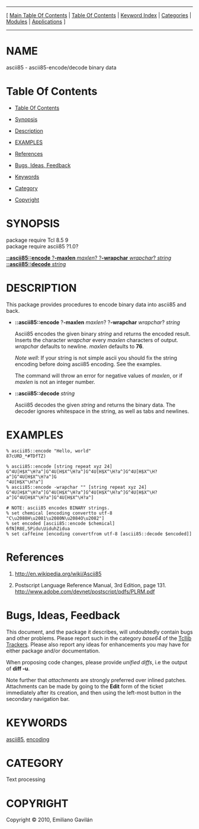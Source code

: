 
[//000000001]: # (ascii85 \- Text encoding & decoding binary data)
[//000000002]: # (Generated from file 'ascii85\.man' by tcllib/doctools with format 'markdown')
[//000000003]: # (Copyright &copy; 2010, Emiliano Gavilán)
[//000000004]: # (ascii85\(n\) 1\.0 tcllib "Text encoding & decoding binary data")

<hr> [ <a href="../../../../toc.md">Main Table Of Contents</a> &#124; <a
href="../../../toc.md">Table Of Contents</a> &#124; <a
href="../../../../index.md">Keyword Index</a> &#124; <a
href="../../../../toc0.md">Categories</a> &#124; <a
href="../../../../toc1.md">Modules</a> &#124; <a
href="../../../../toc2.md">Applications</a> ] <hr>

# NAME

ascii85 \- ascii85\-encode/decode binary data

# <a name='toc'></a>Table Of Contents

  - [Table Of Contents](#toc)

  - [Synopsis](#synopsis)

  - [Description](#section1)

  - [EXAMPLES](#section2)

  - [References](#section3)

  - [Bugs, Ideas, Feedback](#section4)

  - [Keywords](#keywords)

  - [Category](#category)

  - [Copyright](#copyright)

# <a name='synopsis'></a>SYNOPSIS

package require Tcl 8\.5 9  
package require ascii85 ?1\.0?  

[__::ascii85::encode__ ?__\-maxlen__ *maxlen*? ?__\-wrapchar__ *wrapchar*? *string*](#1)  
[__::ascii85::decode__ *string*](#2)  

# <a name='description'></a>DESCRIPTION

This package provides procedures to encode binary data into ascii85 and back\.

  - <a name='1'></a>__::ascii85::encode__ ?__\-maxlen__ *maxlen*? ?__\-wrapchar__ *wrapchar*? *string*

    Ascii85 encodes the given binary *string* and returns the encoded result\.
    Inserts the character *wrapchar* every *maxlen* characters of output\.
    *wrapchar* defaults to newline\. *maxlen* defaults to __76__\.

    *Note well*: If your string is not simple ascii you should fix the string
    encoding before doing ascii85 encoding\. See the examples\.

    The command will throw an error for negative values of *maxlen*, or if
    *maxlen* is not an integer number\.

  - <a name='2'></a>__::ascii85::decode__ *string*

    Ascii85 decodes the given *string* and returns the binary data\. The
    decoder ignores whitespace in the string, as well as tabs and newlines\.

# <a name='section2'></a>EXAMPLES

    % ascii85::encode "Hello, world"
    87cURD_*#TDfTZ)

    % ascii85::encode [string repeat xyz 24]
    G^4U[H$X^\H?a^]G^4U[H$X^\H?a^]G^4U[H$X^\H?a^]G^4U[H$X^\H?a^]G^4U[H$X^\H?a^]G
    ^4U[H$X^\H?a^]
    % ascii85::encode -wrapchar "" [string repeat xyz 24]
    G^4U[H$X^\H?a^]G^4U[H$X^\H?a^]G^4U[H$X^\H?a^]G^4U[H$X^\H?a^]G^4U[H$X^\H?a^]G^4U[H$X^\H?a^]

    # NOTE: ascii85 encodes BINARY strings.
    % set chemical [encoding convertto utf-8 "C\u2088H\u2081\u2080N\u2084O\u2082"]
    % set encoded [ascii85::encode $chemical]
    6fN]R8E,5Pidu\UiduhZidua
    % set caffeine [encoding convertfrom utf-8 [ascii85::decode $encoded]]

# <a name='section3'></a>References

  1. [http://en\.wikipedia\.org/wiki/Ascii85](http://en\.wikipedia\.org/wiki/Ascii85)

  1. Postscript Language Reference Manual, 3rd Edition, page 131\.
     [http://www\.adobe\.com/devnet/postscript/pdfs/PLRM\.pdf](http://www\.adobe\.com/devnet/postscript/pdfs/PLRM\.pdf)

# <a name='section4'></a>Bugs, Ideas, Feedback

This document, and the package it describes, will undoubtedly contain bugs and
other problems\. Please report such in the category *base64* of the [Tcllib
Trackers](http://core\.tcl\.tk/tcllib/reportlist)\. Please also report any ideas
for enhancements you may have for either package and/or documentation\.

When proposing code changes, please provide *unified diffs*, i\.e the output of
__diff \-u__\.

Note further that *attachments* are strongly preferred over inlined patches\.
Attachments can be made by going to the __Edit__ form of the ticket
immediately after its creation, and then using the left\-most button in the
secondary navigation bar\.

# <a name='keywords'></a>KEYWORDS

[ascii85](\.\./\.\./\.\./\.\./index\.md\#ascii85),
[encoding](\.\./\.\./\.\./\.\./index\.md\#encoding)

# <a name='category'></a>CATEGORY

Text processing

# <a name='copyright'></a>COPYRIGHT

Copyright &copy; 2010, Emiliano Gavilán
